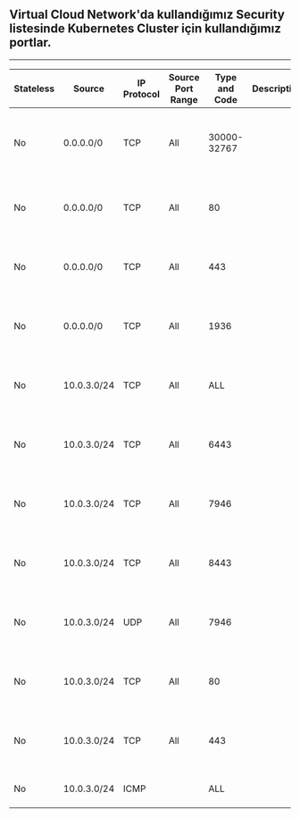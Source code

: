 ## Virtual Cloud Network'da kullandığımız Security listesinde Kubernetes Cluster için kullandığımız portlar.
---
| Stateless | Source      | IP Protocol | Source Port Range | Type and Code | Description | Actions                                             |
|-----------|-------------|-------------|-------------------|---------------|-------------|-----------------------------------------------------|
| No        | 0.0.0.0/0   | TCP         | All               | 30000-32767   |             | TCP traffic for ports: 30000-32767                  |
| No        | 0.0.0.0/0   | TCP         | All               | 80            |             | TCP traffic for ports: 80                           |
| No        | 0.0.0.0/0   | TCP         | All               | 443           |             | TCP traffic for ports: 443                          |
| No        | 0.0.0.0/0   | TCP         | All               | 1936          |             | TCP traffic for ports: 443                          |
| No        | 10.0.3.0/24 | TCP         | All               | ALL           |             | TCP traffic for ports: All                          |
| No        | 10.0.3.0/24 | TCP         | All               | 6443          |             | TCP traffic for ports: 6443                         |
| No        | 10.0.3.0/24 | TCP         | All               | 7946          |             | TCP traffic for ports: 7946                         |
| No        | 10.0.3.0/24 | TCP         | All               | 8443          |             | TCP traffic for ports: 8443                         |
| No        | 10.0.3.0/24 | UDP         | All               | 7946          |             | UDP traffic for ports: 7946                         |
| No        | 10.0.3.0/24 | TCP         | All               | 80            |             | TCP traffic for ports: 80                           |
| No        | 10.0.3.0/24 | TCP         | All               | 443           |             | TCP traffic for ports: 443                          |
| No        | 10.0.3.0/24 | ICMP        |                   | ALL           |             | ICMP traffic for: All                               |
